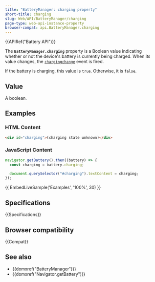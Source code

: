```yaml
---
title: "BatteryManager: charging property"
short-title: charging
slug: Web/API/BatteryManager/charging
page-type: web-api-instance-property
browser-compat: api.BatteryManager.charging
---
```


{{APIRef("Battery API")}}

The **`BatteryManager.charging`** property is a Boolean value indicating whether or not the device's battery is currently being charged. When its value changes, the [`chargingchange`](/en-US/docs/Web/API/BatteryManager/chargingchange_event) event is fired.

If the battery is charging, this value is `true`. Otherwise, it is `false`.

## Value

A boolean.

## Examples

### HTML Content

```html
<div id="charging">(charging state unknown)</div>
```

### JavaScript Content

```js
navigator.getBattery().then((battery) => {
  const charging = battery.charging;

  document.querySelector("#charging").textContent = charging;
});
```

{{ EmbedLiveSample('Examples', '100%', 30) }}

## Specifications

{{Specifications}}

## Browser compatibility

{{Compat}}

## See also

- {{domxref("BatteryManager")}}
- {{domxref("Navigator.getBattery")}}
